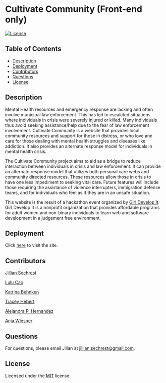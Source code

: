 # Cultivate Community (Front-end only)

[![License](https://img.shields.io/badge/License-MIT-brightgreen.svg)](https://opensource.org/licenses/MIT)

## Table of Contents
- [Description](#description)
- [Deployment](#deployment)
- [Contributors](#contributors)
- [Questions](#questions)
- [License](#license) 

## Description
Mental Health resources and emergency response are lacking and often involve municipal law enforcement. This has led to escalated situations where individuals in crisis were severely injured or killed. Many individuals thus avoid seeking assistance/help due to the fear of law enforcement involvement. Cultivate Community is a website that provides  local community resources and support for those in distress, or who love and care for those dealing with mental health struggles and diseases like addiction. It also provides an alternate response model for individuals in mental health crisis.

The Cultivate Community project aims to aid as a bridge to reduce interaction between individuals in crisis and law enforcement. It can provide an alternate response model that utilizes both personal care webs and community directed resources. These resources allow those in crisis to have one less impediment to seeking vital care. Future features will include those requiring the assistance of violence interrupters, immigration defense teams, and for individuals who feel as if they are in an unsafe situation.

This website is the result of a hackathon event organized by [Girl Develop It](https://girldevelopit.com/). Girl Develop It is a nonprofit organization that provides affordable programs for adult women and non-binary individuals to learn web and software development in a judgement free environment.

<!-- ## Installation
To install this app, enter the following command in your terminal:
```sh
...
``` -->

## Deployment
Click [here](https://lulu-cao.github.io/cultivate-community/) to visit the site.

<!-- ![walkthrough.gif](./assets/images/walkthrough.gif) -->

## Contributors

[Jillian Sechrest](https://github.com/Sechrest-J)

[Lulu Cao](https://github.com/lulu-cao)

[Katrina Behnken](https://github.com/kbehnken)

[Tracey Hebert](https://github.com/traceyhebert9)

[Alejandra P. Hernandez](https://github.com/alepehernandez)

[Anja Wiesner](https://github.com/awiesn)

## Questions

For questions, please email Jilian at [jillian.sechrest@gmail.com](mailto:jillian.sechrest@gmail.com).

## License

Licensed under the [MIT](https://opensource.org/licenses/MIT) license.






<!-- # Getting Started with Create React App

This project was bootstrapped with [Create React App](https://github.com/facebook/create-react-app).

## Available Scripts

In the project directory, you can run:

### `npm start`

Runs the app in the development mode.\
Open [http://localhost:3000](http://localhost:3000) to view it in the browser.

The page will reload if you make edits.\
You will also see any lint errors in the console.

### `npm test`

Launches the test runner in the interactive watch mode.\
See the section about [running tests](https://facebook.github.io/create-react-app/docs/running-tests) for more information.

### `npm run build`

Builds the app for production to the `build` folder.\
It correctly bundles React in production mode and optimizes the build for the best performance.

The build is minified and the filenames include the hashes.\
Your app is ready to be deployed!

See the section about [deployment](https://facebook.github.io/create-react-app/docs/deployment) for more information.

### `npm run eject`

**Note: this is a one-way operation. Once you `eject`, you can’t go back!**

If you aren’t satisfied with the build tool and configuration choices, you can `eject` at any time. This command will remove the single build dependency from your project.

Instead, it will copy all the configuration files and the transitive dependencies (webpack, Babel, ESLint, etc) right into your project so you have full control over them. All of the commands except `eject` will still work, but they will point to the copied scripts so you can tweak them. At this point you’re on your own.

You don’t have to ever use `eject`. The curated feature set is suitable for small and middle deployments, and you shouldn’t feel obligated to use this feature. However we understand that this tool wouldn’t be useful if you couldn’t customize it when you are ready for it.

## Learn More

You can learn more in the [Create React App documentation](https://facebook.github.io/create-react-app/docs/getting-started).

To learn React, check out the [React documentation](https://reactjs.org/).

### Code Splitting

This section has moved here: [https://facebook.github.io/create-react-app/docs/code-splitting](https://facebook.github.io/create-react-app/docs/code-splitting)

### Analyzing the Bundle Size

This section has moved here: [https://facebook.github.io/create-react-app/docs/analyzing-the-bundle-size](https://facebook.github.io/create-react-app/docs/analyzing-the-bundle-size)

### Making a Progressive Web App

This section has moved here: [https://facebook.github.io/create-react-app/docs/making-a-progressive-web-app](https://facebook.github.io/create-react-app/docs/making-a-progressive-web-app)

### Advanced Configuration

This section has moved here: [https://facebook.github.io/create-react-app/docs/advanced-configuration](https://facebook.github.io/create-react-app/docs/advanced-configuration)

### Deployment

This section has moved here: [https://facebook.github.io/create-react-app/docs/deployment](https://facebook.github.io/create-react-app/docs/deployment)

### `npm run build` fails to minify

This section has moved here: [https://facebook.github.io/create-react-app/docs/troubleshooting#npm-run-build-fails-to-minify](https://facebook.github.io/create-react-app/docs/troubleshooting#npm-run-build-fails-to-minify) -->
